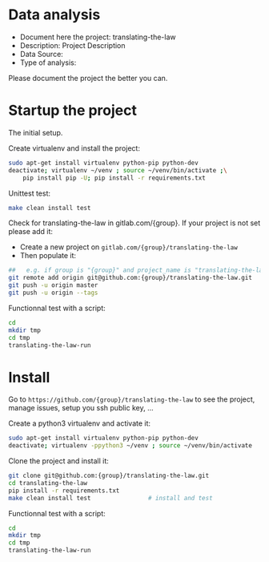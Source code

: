 # Data analysis
- Document here the project: translating-the-law
- Description: Project Description
- Data Source:
- Type of analysis:

Please document the project the better you can.

# Startup the project

The initial setup.

Create virtualenv and install the project:
```bash
sudo apt-get install virtualenv python-pip python-dev
deactivate; virtualenv ~/venv ; source ~/venv/bin/activate ;\
    pip install pip -U; pip install -r requirements.txt
```

Unittest test:
```bash
make clean install test
```

Check for translating-the-law in gitlab.com/{group}.
If your project is not set please add it:

- Create a new project on `gitlab.com/{group}/translating-the-law`
- Then populate it:

```bash
##   e.g. if group is "{group}" and project_name is "translating-the-law"
git remote add origin git@github.com:{group}/translating-the-law.git
git push -u origin master
git push -u origin --tags
```

Functionnal test with a script:

```bash
cd
mkdir tmp
cd tmp
translating-the-law-run
```

# Install

Go to `https://github.com/{group}/translating-the-law` to see the project, manage issues,
setup you ssh public key, ...

Create a python3 virtualenv and activate it:

```bash
sudo apt-get install virtualenv python-pip python-dev
deactivate; virtualenv -ppython3 ~/venv ; source ~/venv/bin/activate
```

Clone the project and install it:

```bash
git clone git@github.com:{group}/translating-the-law.git
cd translating-the-law
pip install -r requirements.txt
make clean install test                # install and test
```
Functionnal test with a script:

```bash
cd
mkdir tmp
cd tmp
translating-the-law-run
```
